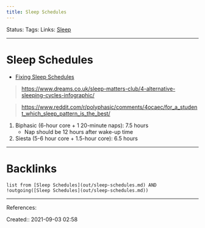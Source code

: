 ```yaml
---
title: Sleep Schedules
---
```

Status: 
Tags: 
Links: [Sleep](out/sleep.md)
___
# Sleep Schedules
- [Fixing Sleep Schedules](out/fixing-sleep-schedules.md)
> https://www.dreams.co.uk/sleep-matters-club/4-alternative-sleeping-cycles-infographic/

> https://www.reddit.com/r/polyphasic/comments/4ocaec/for_a_student_which_sleep_pattern_is_the_best/
1.  Biphasic (6-hour core + 1 20-minute naps): 7.5 hours
	- Nap should be 12 hours after wake-up time
1.  Siesta (5-6 hour core + 1.5-hour core): 6.5 hours
___
# Backlinks
```dataview
list from [Sleep Schedules](out/sleep-schedules.md) AND !outgoing([Sleep Schedules](out/sleep-schedules.md))
```
___
References:

Created:: 2021-09-03 02:58
